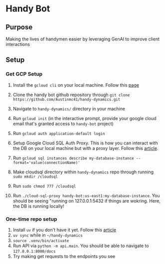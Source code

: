 # Handy Bot

## Purpose

Making the lives of handymen easier by leveraging GenAI to improve client interactions

## Setup

### Get GCP Setup

1. Install the `gcloud cli` on your local machine. Follow this [page](https://cloud.google.com/sdk/docs/install)

2. Clone the handy bot github repository through `git clone https://github.com/Austinmc41/handy-dynamics.git`

3. Navigate to `handy-dynamics/` directory in your machine

4. Run `gcloud init` (in the interactive prompt, provide your google cloud email that's granted access to `handy-bot` project)

5. Run `gcloud auth application-default login`

6. Setup Google Cloud SQL Auth Proxy. This is how you can interact with the DB on your local machine but with a proxy layer. Follow this [article](https://cloud.google.com/sql/docs/mysql/connect-auth-proxy#unix-sockets).

7. Run `gcloud sql instances describe my-database-instance --format='value(connectionName)'`

8. Make cloudsql directory within `handy-dynamics` repo through running `sudo mkdir /cloudsql`

9. Run `sudo chmod 777 /cloudsql`

10. Run `./cloud-sql-proxy handy-bot:us-east1:my-database-instance`. You should be seeing "running on 127.0.0.1:5432 if things are wokring. Here, the DB is running locally!

### One-time repo setup

1. Install `uv` if you don't have it yet. Follow this [article](https://docs.astral.sh/uv/getting-started/installation/)
2. `uv sync` while in `~/handy-dynamics`
3. `source .venv/bin/activate`
4. Run API via `python -m api.main`. You should be able to navigate to `127.0.0.1:8000/docs`
5. Try making get requests to the endpoints you see
